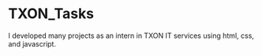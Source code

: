 # TXON_Tasks
I developed many projects as an intern in TXON IT services using html, css, and javascript.
